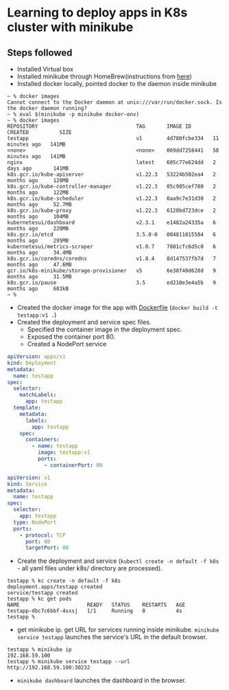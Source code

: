 # Learning to deploy apps in K8s cluster with minikube

## Steps followed

- Installed Virtual box
- Installed minikube through HomeBrew(instructions from [here](https://minikube.sigs.k8s.io/docs/start/))
- Installed docker locally, pointed docker to the daemon inside minikube

```text
~ % docker images
Cannot connect to the Docker daemon at unix:///var/run/docker.sock. Is the docker daemon running?
~ % eval $(minikube -p minikube docker-env)
~ % docker images
REPOSITORY                                TAG       IMAGE ID       CREATED          SIZE
testapp                                   v1        4d780fcbe334   11 minutes ago   141MB
<none>                                    <none>    069dd7258441   58 minutes ago   141MB
nginx                                     latest    605c77e624dd   2 days ago       141MB
k8s.gcr.io/kube-apiserver                 v1.22.3   53224b502ea4   2 months ago     128MB
k8s.gcr.io/kube-controller-manager        v1.22.3   05c905cef780   2 months ago     122MB
k8s.gcr.io/kube-scheduler                 v1.22.3   0aa9c7e31d30   2 months ago     52.7MB
k8s.gcr.io/kube-proxy                     v1.22.3   6120bd723dce   2 months ago     104MB
kubernetesui/dashboard                    v2.3.1    e1482a24335a   6 months ago     220MB
k8s.gcr.io/etcd                           3.5.0-0   004811815584   6 months ago     295MB
kubernetesui/metrics-scraper              v1.0.7    7801cfc6d5c0   6 months ago     34.4MB
k8s.gcr.io/coredns/coredns                v1.8.4    8d147537fb7d   7 months ago     47.6MB
gcr.io/k8s-minikube/storage-provisioner   v5        6e38f40d628d   9 months ago     31.5MB
k8s.gcr.io/pause                          3.5       ed210e3e4a5b   9 months ago     683kB
~ %
```

- Created the docker image for the app with [Dockerfile](Dockerfile) (`docker build -t testapp:v1 .`)
- Created the deployment and service spec files.
  - Specified the container image in the deployment spec.
  - Exposed the container port 80.
  - Created a NodePort service

```yaml
apiVersion: apps/v1
kind: Deployment
metadata:
  name: testapp
spec:
  selector:
    matchLabels:
      app: testapp
  template:
    metadata:
      labels:
        app: testapp
    spec:
      containers:
        - name: testapp
          image: testapp:v1
          ports:
            - containerPort: 80
```

```yaml
apiVersion: v1
kind: Service
metadata:
  name: testapp
spec:
  selector:
    app: testapp
  type: NodePort
  ports:
    - protocol: TCP
      port: 80
      targetPort: 80
```

- Create the deployment and service (`kubectl create -n default -f k8s` - all yaml files under k8s/ directory are processed).

```console
testapp % kc create -n default -f k8s
deployment.apps/testapp created
service/testapp created
testapp % kc get pods
NAME                      READY   STATUS    RESTARTS   AGE
testapp-dbc7c6bbf-4sxsj   1/1     Running   0          4s
testapp %
```

- get minikube ip. get URL for services running inside minikube. `minikube service testapp` launches the service's URL in the default browser.

```console
testapp % minikube ip
192.168.59.100
testapp % minikube service testapp --url
http://192.168.59.100:30232
```

- `minikube dashboard` launches the dashboard in the browser.